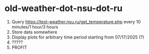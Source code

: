 # old-weather-dot-nsu-dot-ru

1. Query https://test-weather.nsu.ru/get_temperature.php every 10 minutes/1 hour/3 hours
2. Store data somewhere
3. Display plots for arbitrary time period starting from 07/17/2025 (?)
4. ?????
5. PROFIT
